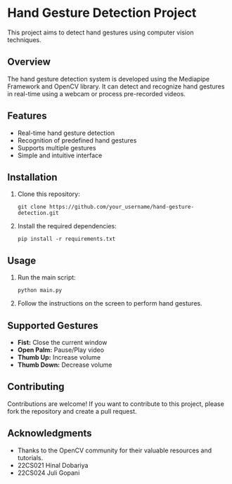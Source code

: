 # Hand Gesture Detection Project

This project aims to detect hand gestures using computer vision techniques. 

## Overview

The hand gesture detection system is developed using the Mediapipe Framework and OpenCV library. It can detect and recognize hand gestures in real-time using a webcam or process pre-recorded videos.

## Features

- Real-time hand gesture detection
- Recognition of predefined hand gestures
- Supports multiple gestures
- Simple and intuitive interface

## Installation

1. Clone this repository:
   ```
   git clone https://github.com/your_username/hand-gesture-detection.git
   ```

2. Install the required dependencies:
   ```
   pip install -r requirements.txt
   ```

## Usage

1. Run the main script:
   ```
   python main.py
   ```

2. Follow the instructions on the screen to perform hand gestures.

## Supported Gestures

- **Fist:** Close the current window
- **Open Palm:** Pause/Play video
- **Thumb Up:** Increase volume
- **Thumb Down:** Decrease volume

## Contributing

Contributions are welcome! If you want to contribute to this project, please fork the repository and create a pull request.

## Acknowledgments

- Thanks to the OpenCV community for their valuable resources and tutorials.
- 22CS021 Hinal Dobariya
- 22CS024 Juli Gopani
